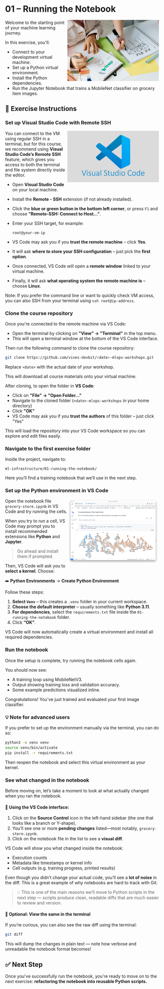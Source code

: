 
# 01 – Running the Notebook

<img src="../../media/jupyter-notebooks-exploration-analogy-paper.jpg" style="width: 300px" align="right">

Welcome to the starting point of your machine learning journey.

In this exercise, you'll:

* Connect to your development virtual machine.
* Set up a Python virtual environment.
* Install the Python dependencies.
* Run the Jupyter Notebook that trains a MobileNet classifier on grocery item images.

## 🚀 Exercise Instructions

### Set up Visual Studio Code with Remote SSH

<img src="../../media/vscode-logo-name.jpg" style="width: 300px" align="right">

You can connect to the VM using regular SSH in a terminal, but for this course, we recommend using **Visual Studio Code’s Remote SSH** feature, which gives you access to both the terminal and file system directly inside the editor.

* Open **Visual Studio Code** on your local machine.
* Install the **Remote - SSH** extension (if not already installed).
* Click the **blue or green button in the bottom left corner**, or press `F1` and choose **“Remote-SSH: Connect to Host…”**.
* Enter your SSH target, for example:

  ```
  root@your-vm-ip
  ```

* VS Code may ask you if you **trust the remote machine** – click **Yes**.
* It will ask **where to store your SSH configuration** – just pick the **first option**.
* Once connected, VS Code will open a **remote window** linked to your virtual machine.
* Finally, it will ask **what operating system the remote machine is** – choose **Linux**.

Note: If you prefer the command line or want to quickly check VM access, you can also SSH from your terminal using `ssh root@ip-address`.

### Clone the course repository

Once you're connected to the remote machine via VS Code:

* Open the terminal by clicking on **"View" → "Terminal"** in the top menu.
* This will open a terminal window at the bottom of the VS Code interface.

Then run the following command to clone the course repository:

```bash
git clone https://github.com/vives-devbit/<date>-mlops-workshops.git
```

Replace `<date>` with the actual date of your workshop.

This will download all course materials onto your virtual machine.

After cloning, to open the folder in **VS Code**:

* Click on **"File" → "Open Folder..."**
* Navigate to the cloned folder (`<date>-mlops-workshops` in your home directory)
* Click **"OK"**
* VS Code may ask you if you **trust the authors** of this folder – just click "Yes"

This will load the repository into your VS Code workspace so you can explore and edit files easily.

### Navigate to the first exercise folder

Inside the project, navigate to:

```
ml-infrastructure/01-running-the-notebook/
```

Here you’ll find a training notebook that we’ll use in the next step.

### Set up the Python environment in VS Code

<img src="../../media/vscode-notebook-demo.png" style="width: 300px" align="right">

Open the notebook file `grocery-store.ipynb` in VS Code and try running the cells.

When you try to run a cell, VS Code may prompt you to install recommended extensions like **Python** and **Jupyter**.

> Go ahead and install them if prompted.

Then, VS Code will ask you to **select a kernel**. Choose:

➡️ **Python Environments** → **Create Python Environment**

Follow these steps:

1. **Select `Venv`** – this creates a `.venv` folder in your current workspace.
2. **Choose the default interpreter** – usually something like **Python 3.11**.
3. **For dependencies**, select the `requirements.txt` file inside the `01-running-the-notebook` folder.
4. Click **“OK”**.

VS Code will now automatically create a virtual environment and install all required dependencies.

### Run the notebook

Once the setup is complete, try running the notebook cells again.

You should now see:

* A training loop using MobileNetV3.
* Output showing training loss and validation accuracy.
* Some example predictions visualized inline.

Congratulations! You've just trained and evaluated your first image classifier.

### 💡 Note for advanced users

If you prefer to set up the environment manually via the terminal, you can do so:

```bash
python3 -m venv venv
source venv/bin/activate
pip install -r requirements.txt
```

Then reopen the notebook and select this virtual environment as your kernel.

### See what changed in the notebook

Before moving on, let’s take a moment to look at what actually changed when you ran the notebook.

#### 🧭 Using the VS Code interface:

1. Click on the **Source Control** icon in the left-hand sidebar (the one that looks like a branch or Y-shape).
2. You’ll see one or more **pending changes** listed—most notably, `grocery-store.ipynb`.
3. Click on the notebook file in the list to see a **visual diff**.

VS Code will show you what changed inside the notebook:

* Execution counts
* Metadata like timestamps or kernel info
* Cell outputs (e.g. training progress, printed results)

Even though you didn’t change your actual code, you’ll see a **lot of noise** in the diff. This is a great example of why notebooks are hard to track with Git.

> 💡 This is one of the main reasons we’ll move to Python scripts in the next step — scripts produce clean, readable diffs that are much easier to review and version.

#### 🧠 Optional: View the same in the terminal

If you’re curious, you can also see the raw diff using the terminal:

```bash
git diff
```

This will dump the changes in plain text — note how verbose and unreadable the notebook format becomes!

## ✅ Next Step

Once you've successfully run the notebook, you're ready to move on to the next exercise: **refactoring the notebook into reusable Python scripts.**
